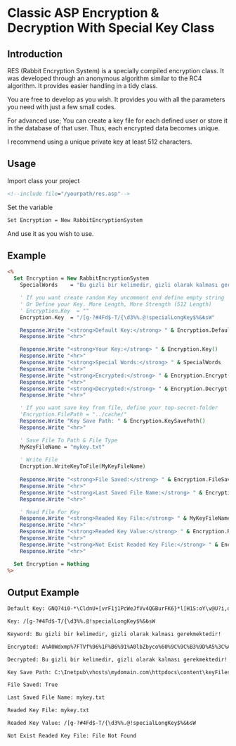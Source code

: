# Classic ASP Encryption &amp; Decryption With Special Key Class

## Introduction
RES (Rabbit Encryption System) is a specially compiled encryption class. It was developed through an anonymous algorithm similar to the RC4 algorithm. It provides easier handling in a tidy class.

You are free to develop as you wish. It provides you with all the parameters you need with just a few small codes.

For advanced use; You can create a key file for each defined user or store it in the database of that user. Thus, each encrypted data becomes unique.

I recommend using a unique private key at least 512 characters.

## Usage 
Import class your project
```asp
<!--include file="/yourpath/res.asp"-->
```

Set the variable
```asp
Set Encryption = New RabbitEncryptionSystem
```

And use it as you wish to use.

## Example
```asp
<%
  Set Encryption = New RabbitEncryptionSystem
    SpecialWords    = "Bu gizli bir kelimedir, gizli olarak kalması gerekmektedir!"

    ' If you want create random Key uncomment end define empty string
    ' Or Define your Key. More Length, More Strength (512 Length)
    ' Encryption.Key  = ""
    Encryption.Key  = "/[g-?#4Fd$-T/{\d3%%.@!specialLongKey$%&₺sW"

    Response.Write "<strong>Default Key:</strong> " & Encryption.DefaultKey()
    Response.Write "<hr>"

    Response.Write "<strong>Your Key:</strong> " & Encryption.Key()
    Response.Write "<hr>"
    Response.Write "<strong>Special Words:</strong> " & SpecialWords
    Response.Write "<hr>"
    Response.Write "<strong>Encrypted:</strong> " & Encryption.Encrypt(SpecialWords)
    Response.Write "<hr>"
    Response.Write "<strong>Decrypted:</strong> " & Encryption.Decrypt( Encryption.Encrypt(SpecialWords) )
    Response.Write "<hr>"

    ' If you want save key from file, define your top-secret-folder
    'Encryption.FilePath = "../cache/"
    Response.Write "Key Save Path: " & Encryption.KeySavePath()
    Response.Write "<hr>"

    ' Save File To Path & File Type
    MyKeyFileName = "mykey.txt"
    
    ' Write File
    Encryption.WriteKeyToFile(MyKeyFileName)
    
    Response.Write "<strong>File Saved:</strong> " & Encryption.FileSaved()
    Response.Write "<hr>"
    Response.Write "<strong>Last Saved File Name:</strong> " & Encryption.LastSavedFile()
    Response.Write "<hr>"

    ' Read File For Key
    Response.Write "<strong>Readed Key File:</strong> " & MyKeyFileName
    Response.Write "<hr>"
    Response.Write "<strong>Readed Key Value:</strong> " & Encryption.ReadKeyFromFile(MyKeyFileName)
    Response.Write "<hr>"
    Response.Write "<strong>Not Exist Readed Key File:</strong> " & Encryption.ReadKeyFromFile("NotExistFile.txt")
    Response.Write "<hr>"

  Set Encryption = Nothing
%>
```

## Output Example

```txt
Default Key: GNQ?4i0-*\CldnU+[vrF1j1PcWeJfVv4QGBurFK6}*l[H1S:oY\v@U?i,oD]f/n8oFk6NesH--^PJeCLdp+(t8SVe:ewY(wR9p-CzG<,Q/(U*.pXDiz/KvnXP`BXnkgfeycb)1A4XKAa-2G}74Z8CqZ*A0P8E[S`6RfLwW+Pc}13U}_y0bfscJW/m1D*YoAlkBK@`3A)trZsO5xv@5@MRRFkt\

Key: /[g-?#4Fd$-T/{\d3%%.@!specialLongKey$%&₺sW

Keyword: Bu gizli bir kelimedir, gizli olarak kalması gerekmektedir!

Encrypted: A%A0Wdxmp%7FTVf%96%1F%B6%91%A0lbZbyco%60%9C%9C%B3%9D%A5%3C%AE%AA%98%8D%96%B4%14%60W%1F%BF%EB%B6%EB%B0K%9Eb%81Xo%83%99%5Fq%89c%B4%9EU

Decrypted: Bu gizli bir kelimedir, gizli olarak kalması gerekmektedir!

Key Save Path: C:\Inetpub\vhosts\mydomain.com\httpdocs\content\keyFiles

File Saved: True

Last Saved File Name: mykey.txt

Readed Key File: mykey.txt

Readed Key Value: /[g-?#4Fd$-T/{\d3%%.@!specialLongKey$%&₺sW

Not Exist Readed Key File: File Not Found
```
